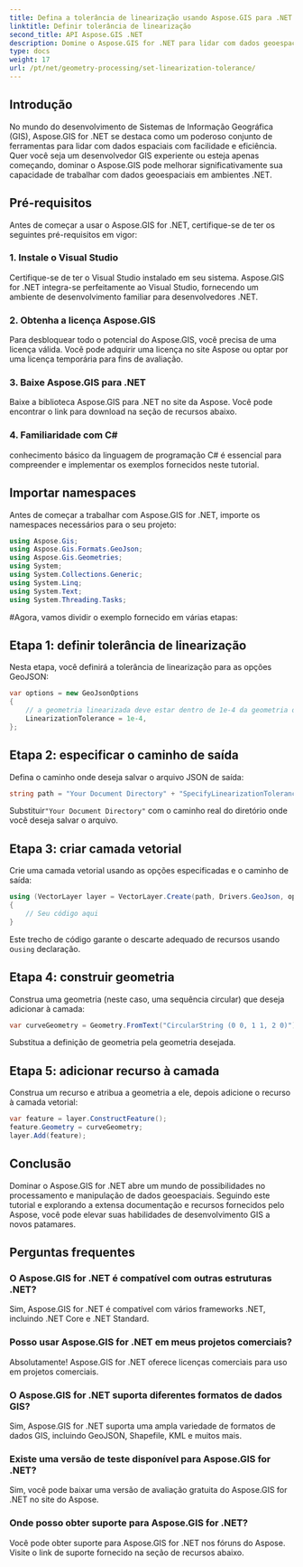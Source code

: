 ```yaml
---
title: Defina a tolerância de linearização usando Aspose.GIS para .NET
linktitle: Definir tolerância de linearização
second_title: API Aspose.GIS .NET
description: Domine o Aspose.GIS for .NET para lidar com dados geoespaciais sem esforço. Siga este tutorial passo a passo e libere todo o potencial do desenvolvimento de GIS em .NET.
type: docs
weight: 17
url: /pt/net/geometry-processing/set-linearization-tolerance/
---
```

## Introdução
No mundo do desenvolvimento de Sistemas de Informação Geográfica (GIS), Aspose.GIS for .NET se destaca como um poderoso conjunto de ferramentas para lidar com dados espaciais com facilidade e eficiência. Quer você seja um desenvolvedor GIS experiente ou esteja apenas começando, dominar o Aspose.GIS pode melhorar significativamente sua capacidade de trabalhar com dados geoespaciais em ambientes .NET.
## Pré-requisitos
Antes de começar a usar o Aspose.GIS for .NET, certifique-se de ter os seguintes pré-requisitos em vigor:
### 1. Instale o Visual Studio
Certifique-se de ter o Visual Studio instalado em seu sistema. Aspose.GIS for .NET integra-se perfeitamente ao Visual Studio, fornecendo um ambiente de desenvolvimento familiar para desenvolvedores .NET.
### 2. Obtenha a licença Aspose.GIS
Para desbloquear todo o potencial do Aspose.GIS, você precisa de uma licença válida. Você pode adquirir uma licença no site Aspose ou optar por uma licença temporária para fins de avaliação.
### 3. Baixe Aspose.GIS para .NET
Baixe a biblioteca Aspose.GIS para .NET no site da Aspose. Você pode encontrar o link para download na seção de recursos abaixo.
### 4. Familiaridade com C#
conhecimento básico da linguagem de programação C# é essencial para compreender e implementar os exemplos fornecidos neste tutorial.

## Importar namespaces
Antes de começar a trabalhar com Aspose.GIS for .NET, importe os namespaces necessários para o seu projeto:
```csharp
using Aspose.Gis;
using Aspose.Gis.Formats.GeoJson;
using Aspose.Gis.Geometries;
using System;
using System.Collections.Generic;
using System.Linq;
using System.Text;
using System.Threading.Tasks;
```
#Agora, vamos dividir o exemplo fornecido em várias etapas:
## Etapa 1: definir tolerância de linearização
Nesta etapa, você definirá a tolerância de linearização para as opções GeoJSON:
```csharp
var options = new GeoJsonOptions
{
    // a geometria linearizada deve estar dentro de 1e-4 da geometria da curva
    LinearizationTolerance = 1e-4,
};
```
## Etapa 2: especificar o caminho de saída
Defina o caminho onde deseja salvar o arquivo JSON de saída:
```csharp
string path = "Your Document Directory" + "SpecifyLinearizationTolerance_out.json";
```
 Substituir`"Your Document Directory"` com o caminho real do diretório onde você deseja salvar o arquivo.
## Etapa 3: criar camada vetorial
Crie uma camada vetorial usando as opções especificadas e o caminho de saída:
```csharp
using (VectorLayer layer = VectorLayer.Create(path, Drivers.GeoJson, options))
{
    // Seu código aqui
}
```
 Este trecho de código garante o descarte adequado de recursos usando o`using` declaração.
## Etapa 4: construir geometria
Construa uma geometria (neste caso, uma sequência circular) que deseja adicionar à camada:
```csharp
var curveGeometry = Geometry.FromText("CircularString (0 0, 1 1, 2 0)");
```
Substitua a definição de geometria pela geometria desejada.
## Etapa 5: adicionar recurso à camada
Construa um recurso e atribua a geometria a ele, depois adicione o recurso à camada vetorial:
```csharp
var feature = layer.ConstructFeature();
feature.Geometry = curveGeometry;
layer.Add(feature);
```

## Conclusão
Dominar o Aspose.GIS for .NET abre um mundo de possibilidades no processamento e manipulação de dados geoespaciais. Seguindo este tutorial e explorando a extensa documentação e recursos fornecidos pelo Aspose, você pode elevar suas habilidades de desenvolvimento GIS a novos patamares.
## Perguntas frequentes
### O Aspose.GIS for .NET é compatível com outras estruturas .NET?
Sim, Aspose.GIS for .NET é compatível com vários frameworks .NET, incluindo .NET Core e .NET Standard.
### Posso usar Aspose.GIS for .NET em meus projetos comerciais?
Absolutamente! Aspose.GIS for .NET oferece licenças comerciais para uso em projetos comerciais.
### O Aspose.GIS for .NET suporta diferentes formatos de dados GIS?
Sim, Aspose.GIS for .NET suporta uma ampla variedade de formatos de dados GIS, incluindo GeoJSON, Shapefile, KML e muitos mais.
### Existe uma versão de teste disponível para Aspose.GIS for .NET?
Sim, você pode baixar uma versão de avaliação gratuita do Aspose.GIS for .NET no site do Aspose.
### Onde posso obter suporte para Aspose.GIS for .NET?
Você pode obter suporte para Aspose.GIS for .NET nos fóruns do Aspose. Visite o link de suporte fornecido na seção de recursos abaixo.